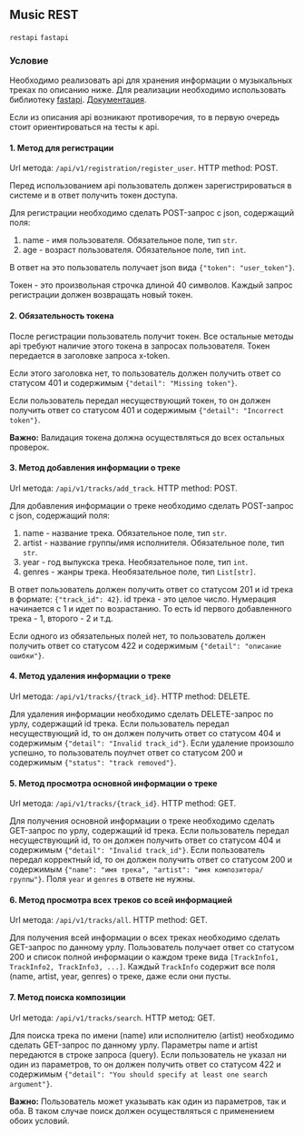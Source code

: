 ## Music REST

`restapi` `fastapi`

### Условие

Необходимо реализовать api для хранения информации о музыкальных треках по описанию ниже.
Для реализации необходимо использовать библиотеку [fastapi](https://github.com/tiangolo/fastapi).
[Документация](https://fastapi.tiangolo.com/tutorial/).

Если из описания api возникают противоречия, то в первую очередь стоит ориентироваться на тесты к api.

#### 1. Метод для регистрации
Url метода: `/api/v1/registration/register_user`.
HTTP method: POST.

Перед использованием api пользователь должен зарегистрироваться в системе и в ответ получить токен доступа.

Для регистрации необходимо сделать POST-запрос с json, содержащий поля:
1. name - имя пользователя. Обязательное поле, тип `str`.
2. age - возраст пользователя. Обязательное поле, тип `int`.

В ответ на это пользователь получает json вида `{"token": "user_token"}`.

Токен - это произвольная строчка длиной 40 символов.
Каждый запрос регистрации должен возвращать новый токен.

#### 2. Обязательность токена
После регистрации пользователь получит токен.
Все остальные методы api требуют наличие этого токена в запросах пользователя.
Токен передается в заголовке запроса x-token.

Если этого заголовка нет, то пользователь должен получить ответ со статусом 401 и содержимым `{"detail": "Missing token"}`.

Если пользователь передал несуществующий токен, то он должен получить ответ со статусом 401 и содержимым `{"detail": "Incorrect token"}`.

**Важно:** Валидация токена должна осуществляться до всех остальных проверок.

#### 3. Метод добавления информации о треке
Url метода: `/api/v1/tracks/add_track`.
HTTP method: POST.

Для добавления информации о треке необходимо сделать POST-запрос c json, содержащий поля:
1. name - название трека. Обязательное поле, тип `str`.
2. artist - название группы/имя исполнителя. Обязательное поле, тип `str`.
3. year - год выпукска трека. Необязательное поле, тип `int`.
4. genres - жанры трека. Необязательное поле, тип `List[str]`.

В ответ пользователь должен получить ответ со статусом 201 и id трека в формате: `{"track_id": 42}`.
id трека - это целое число. Нумерация начинается с 1 и идет по возрастанию.
То есть id первого добавленного трека - 1, второго - 2 и т.д.

Если одного из обязательных полей нет, то пользователь должен получить ответ со статусом 422 и содержимым `{"detail": "описание ошибки"}`.

#### 4. Метод удаления информации о треке
Url метода: `/api/v1/tracks/{track_id}`.
HTTP method: DELETE.

Для удаления информации необходимо сделать DELETE-запрос по урлу, содержащий id трека.
Если пользователь передал несуществующий id, то он должен получить ответ со статусом 404 и содержимым `{"detail": "Invalid track_id"}`.
Если удаление произошло успешно, то пользователь поулчет ответ со статусом 200 и содержимым `{"status": "track removed"}`.

#### 5. Метод просмотра основной информации о треке
Url метода: `/api/v1/tracks/{track_id}`.
HTTP method: GET.

Для получения основной информации о треке необходимо сделать GET-запрос по урлу, содержащий id трека.
Если пользователь передал несуществующий id, то он должен получить ответ со статусом 404 и содержимым `{"detail": "Invalid track_id"}`.
Если пользователь передал корректный id, то он должен получить ответ со статусом 200 и содержимым  `{"name": "имя трека", "artist": "имя композитора/группы"}`.
Поля `year` и `genres` в ответе не нужны.

#### 6. Метод просмотра всех треков со всей информацией
Url метода: `/api/v1/tracks/all`.
HTTP method: GET.

Для получения всей информации о всех треках необходимо сделать GET-запрос по данному урлу.
Пользователь получает ответ со статусом 200 и список полной информации о каждом треке вида `[TrackInfo1, TrackInfo2, TrackInfo3, ...]`.
Каждый `TrackInfo` содержит все поля (name, artist, year, genres) о треке, даже если они пусты.

#### 7. Метод поиска композиции
Url метода: `/api/v1/tracks/search`.
HTTP метод: GET.

Для поиска трека по имени (name) или исполнителю (artist) необходимо сделать GET-запрос по данному урлу. Параметры name и artist передаются в строке запроса (query).
Если пользователь не указал ни один из параметров, то он должен получить ответ со статусом 422 и содержимым `{"detail": "You should specify at least one search argument"}`.

**Важно:** Пользователь может указывать как один из параметров, так и оба. В таком случае поиск должен осуществляться с применением обоих условий.

